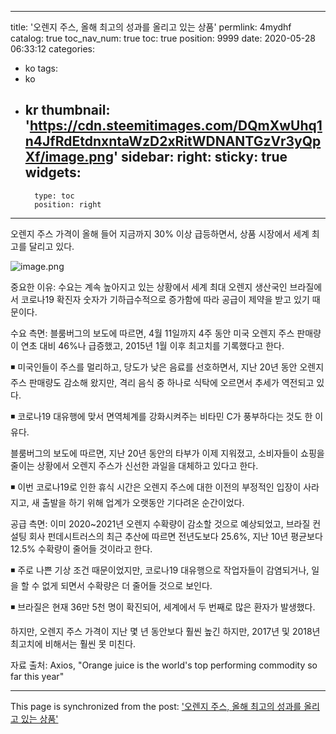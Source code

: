 
---
title: '오렌지 주스, 올해 최고의 성과를 올리고 있는 상품'
permlink: 4mydhf
catalog: true
toc_nav_num: true
toc: true
position: 9999
date: 2020-05-28 06:33:12
categories:
- ko
tags:
- ko
- kr
thumbnail: 'https://cdn.steemitimages.com/DQmXwUhq1n4JfRdEtdnxntaWzD2xRitWDNANTGzVr3yQpXf/image.png'
sidebar:
    right:
        sticky: true
widgets:
    -
        type: toc
        position: right
---


오렌지 주스 가격이 올해 들어 지금까지 30% 이상 급등하면서, 상품 시장에서 세계 최고를 달리고 있다.


![image.png](https://cdn.steemitimages.com/DQmXwUhq1n4JfRdEtdnxntaWzD2xRitWDNANTGzVr3yQpXf/image.png)


중요한 이유: 수요는 계속 높아지고 있는 상황에서 세계 최대 오렌지 생산국인 브라질에서 코로나19 확진자 숫자가 기하급수적으로 증가함에 따라 공급이 제약을 받고 있기 때문이다.


수요 측면: 블룸버그의 보도에 따르면, 4월 11일까지 4주 동안 미국 오렌지 주스 판매량이 연초 대비 46%나 급증했고, 2015년 1월 이후 최고치를 기록했다고 한다.


◾ 미국인들이 주스를 멀리하고, 당도가 낮은 음료를 선호하면서, 지난 20년 동안 오렌지 주스 판매량도 감소해 왔지만, 격리 음식 중 하나로 식탁에 오르면서 추세가 역전되고 있다.


◾ 코로나19 대유행에 맞서 면역체계를 강화시켜주는 비타민 C가 풍부하다는 것도 한 이유다.


블룸버그의 보도에 따르면, 지난 20년 동안의 타부가 이제 지워졌고, 소비자들이 쇼핑을 줄이는 상황에서 오렌지 주스가 신선한 과일을 대체하고 있다고 한다.


◾ 이번 코로나19로 인한 휴식 시간은 오렌지 주스에 대한 이전의 부정적인 입장이 사라지고, 새 출발을 하기 위해 업계가 오랫동안 기다려온 순간이었다.


공급 측면: 이미 2020~2021년 오렌지 수확량이 감소할 것으로 예상되었고, 브라질 컨설팅 회사 펀데시트러스의 최근 추산에 따르면 전년도보다 25.6%, 지난 10년 평균보다 12.5% 수확량이 줄어들 것이라고 한다.


◾ 주로 나쁜 기상 조건 때문이었지만, 코로나19 대유행으로 작업자들이 감염되거나, 일을 할 수 없게 되면서 수확량은 더 줄어들 것으로 보인다.


◾ 브라질은 현재 36만 5천 명이 확진되어, 세계에서 두 번째로 많은 환자가 발생했다.


하지만, 오렌지 주스 가격이 지난 몇 년 동안보다 훨씬 높긴 하지만, 2017년 및 2018년 최고치에 비해서는 훨씬 못 미친다.


자료 출처: Axios, "Orange juice is the world's top performing commodity so far this year"

- - -

This page is synchronized from the post: ['오렌지 주스, 올해 최고의 성과를 올리고 있는 상품'](https://steemit.com/@pius.pius/4mydhf)
